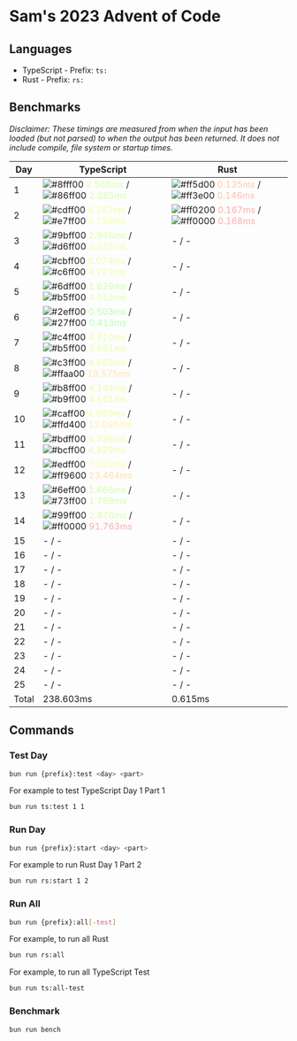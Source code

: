 # Sam's 2023 Advent of Code

## Languages

- TypeScript - Prefix: `ts:`
- Rust - Prefix: `rs:`

## Benchmarks

<!--BENCHMARKSTART-->
*Disclaimer: These timings are measured from when the input has been loaded (but not parsed) to when the output has been returned. It does not include compile, file system or startup times.*

|Day|TypeScript|Rust|
|-|-|-|
|1|![#8fff00](https://placehold.co/10x10/8fff00/8fff00.png) <span style="color: #daffaa">2.566ms</span> / ![#86ff00](https://placehold.co/10x10/86ff00/86ff00.png) <span style="color: #d7ffaa">2.285ms</span>|![#ff5d00](https://placehold.co/10x10/ff5d00/ff5d00.png) <span style="color: #ffc9aa">0.135ms</span> / ![#ff3e00](https://placehold.co/10x10/ff3e00/ff3e00.png) <span style="color: #ffbfaa">0.146ms</span>|
|2|![#cdff00](https://placehold.co/10x10/cdff00/cdff00.png) <span style="color: #eeffaa">5.167ms</span> / ![#e7ff00](https://placehold.co/10x10/e7ff00/e7ff00.png) <span style="color: #f7ffaa">6.799ms</span>|![#ff0200](https://placehold.co/10x10/ff0200/ff0200.png) <span style="color: #ffabaa">0.167ms</span> / ![#ff0000](https://placehold.co/10x10/ff0000/ff0000.png) <span style="color: #ffaaaa">0.168ms</span>|
|3|![#9bff00](https://placehold.co/10x10/9bff00/9bff00.png) <span style="color: #deffaa">2.946ms</span> / ![#d6ff00](https://placehold.co/10x10/d6ff00/d6ff00.png) <span style="color: #f1ffaa">5.675ms</span>|- / -|
|4|![#cbff00](https://placehold.co/10x10/cbff00/cbff00.png) <span style="color: #eeffaa">5.074ms</span> / ![#c6ff00](https://placehold.co/10x10/c6ff00/c6ff00.png) <span style="color: #ecffaa">4.791ms</span>|- / -|
|5|![#6dff00](https://placehold.co/10x10/6dff00/6dff00.png) <span style="color: #ceffaa">1.629ms</span> / ![#b5ff00](https://placehold.co/10x10/b5ff00/b5ff00.png) <span style="color: #e6ffaa">4.013ms</span>|- / -|
|6|![#2eff00](https://placehold.co/10x10/2eff00/2eff00.png) <span style="color: #b9ffaa">0.503ms</span> / ![#27ff00](https://placehold.co/10x10/27ff00/27ff00.png) <span style="color: #b7ffaa">0.413ms</span>|- / -|
|7|![#c4ff00](https://placehold.co/10x10/c4ff00/c4ff00.png) <span style="color: #ebffaa">4.710ms</span> / ![#b5ff00](https://placehold.co/10x10/b5ff00/b5ff00.png) <span style="color: #e6ffaa">3.991ms</span>|- / -|
|8|![#c3ff00](https://placehold.co/10x10/c3ff00/c3ff00.png) <span style="color: #ebffaa">4.652ms</span> / ![#ffaa00](https://placehold.co/10x10/ffaa00/ffaa00.png) <span style="color: #ffe3aa">19.575ms</span>|- / -|
|9|![#b8ff00](https://placehold.co/10x10/b8ff00/b8ff00.png) <span style="color: #e7ffaa">4.144ms</span> / ![#b9ff00](https://placehold.co/10x10/b9ff00/b9ff00.png) <span style="color: #e8ffaa">4.161ms</span>|- / -|
|10|![#caff00](https://placehold.co/10x10/caff00/caff00.png) <span style="color: #edffaa">4.990ms</span> / ![#ffd400](https://placehold.co/10x10/ffd400/ffd400.png) <span style="color: #fff1aa">13.095ms</span>|- / -|
|11|![#bdff00](https://placehold.co/10x10/bdff00/bdff00.png) <span style="color: #e9ffaa">4.336ms</span> / ![#bcff00](https://placehold.co/10x10/bcff00/bcff00.png) <span style="color: #e9ffaa">4.329ms</span>|- / -|
|12|![#edff00](https://placehold.co/10x10/edff00/edff00.png) <span style="color: #f9ffaa">7.221ms</span> / ![#ff9600](https://placehold.co/10x10/ff9600/ff9600.png) <span style="color: #ffdcaa">23.464ms</span>|- / -|
|13|![#6eff00](https://placehold.co/10x10/6eff00/6eff00.png) <span style="color: #cfffaa">1.666ms</span> / ![#73ff00](https://placehold.co/10x10/73ff00/73ff00.png) <span style="color: #d0ffaa">1.769ms</span>|- / -|
|14|![#99ff00](https://placehold.co/10x10/99ff00/99ff00.png) <span style="color: #ddffaa">2.876ms</span> / ![#ff0000](https://placehold.co/10x10/ff0000/ff0000.png) <span style="color: #ffaaaa">91.763ms</span>|- / -|
|15|- / -|- / -|
|16|- / -|- / -|
|17|- / -|- / -|
|18|- / -|- / -|
|19|- / -|- / -|
|20|- / -|- / -|
|21|- / -|- / -|
|22|- / -|- / -|
|23|- / -|- / -|
|24|- / -|- / -|
|25|- / -|- / -|
|Total|238.603ms|0.615ms|
<!--BENCHMARKEND-->

## Commands

### Test Day

```bash
bun run {prefix}:test <day> <part>
```

For example to test TypeScript Day 1 Part 1
```bash
bun run ts:test 1 1
```

### Run Day

```bash
bun run {prefix}:start <day> <part>
```

For example to run Rust Day 1 Part 2
```bash
bun run rs:start 1 2
```

### Run All

```bash
bun run {prefix}:all[-test]
```

For example, to run all Rust

```bash
bun run rs:all
```

For example, to run all TypeScript Test

```bash
bun run ts:all-test
```

### Benchmark

```bash
bun run bench
```
